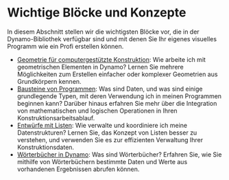 # Wichtige Blöcke und Konzepte

In diesem Abschnitt stellen wir die wichtigsten Blöcke vor, die in der Dynamo-Bibliothek verfügbar sind und mit denen Sie Ihr eigenes visuelles Programm wie ein Profi erstellen können.

* [Geometrie für computergestützte Konstruktion](5-2\_geometry-for-computational-design/): Wie arbeite ich mit geometrischen Elementen in Dynamo? Lernen Sie mehrere Möglichkeiten zum Erstellen einfacher oder komplexer Geometrien aus Grundkörpern kennen.
* [Bausteine von Programmen](5-3\_the-building-blocks-of-programs/): Was sind Daten, und was sind einige grundlegende Typen, mit deren Verwendung ich in meinen Programmen beginnen kann? Darüber hinaus erfahren Sie mehr über die Integration von mathematischen und logischen Operationen in Ihren Konstruktionsarbeitsablauf.
* [Entwürfe mit Listen](5-4\_designing-with-lists/): Wie verwalte und koordiniere ich meine Datenstrukturen? Lernen Sie, das Konzept von Listen besser zu verstehen, und verwenden Sie es zur effizienten Verwaltung Ihrer Konstruktionsdaten.
* [Wörterbücher in Dynamo](5-5\_dictionaries-in-dynamo/): Was sind Wörterbücher? Erfahren Sie, wie Sie mithilfe von Wörterbüchern bestimmte Daten und Werte aus vorhandenen Ergebnissen abrufen können.
